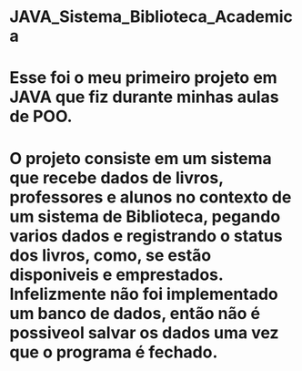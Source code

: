 # JAVA_Sistema_Biblioteca_Academica
# Esse foi o meu primeiro projeto em JAVA que fiz durante minhas aulas de POO.
# O projeto consiste em um sistema que recebe dados de livros, professores e alunos no contexto de um sistema de Biblioteca, pegando varios dados e registrando o status dos livros, como, se estão disponiveis e emprestados. Infelizmente não foi implementado um banco de dados, então não é possiveol salvar os dados uma vez que o programa é fechado.

